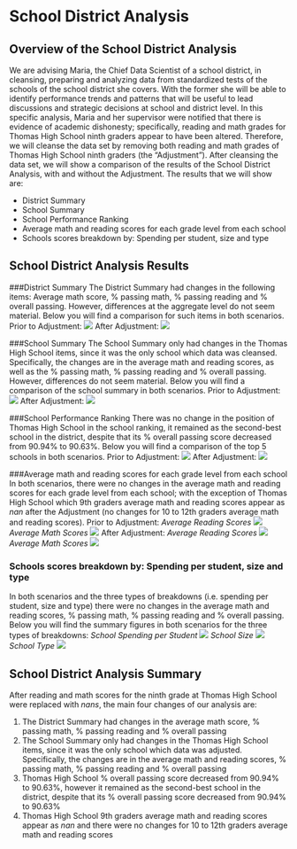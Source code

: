 # School District Analysis


## Overview of the School District Analysis
We are advising Maria, the Chief Data Scientist of a school district, in cleansing, preparing and analyzing data from standardized tests of the schools of the school district she covers. With the former she will be able to identify performance trends and patterns that will be useful to lead discussions and strategic decisions at school and district level.
In this specific analysis, Maria and her supervisor were notified that there is evidence of academic dishonesty; specifically, reading and math grades for Thomas High School ninth graders appear to have been altered. Therefore, we will cleanse the data set by removing both reading and math grades of Thomas High School ninth graders (the “Adjustment”).
After cleansing the data set, we will show a comparison of the results of the School District Analysis, with and without the Adjustment. The results that we will show are:
- District Summary 
- School Summary
- School Performance Ranking
- Average math and reading scores for each grade level from each school
- Schools scores breakdown by: Spending per student, size and type


## School District Analysis Results
###District Summary
The District Summary had changes in the following items: Average math score, % passing math, % passing reading and % overall passing. However, differences at the aggregate level do not seem material.
Below you will find a comparison for such items in both scenarios.
Prior to Adjustment:
![](District_Summary_Prior.png)
After Adjustment:
![](District_Summary_After.png)

###School Summary
The School Summary only had changes in the Thomas High School items, since it was the only school which data was cleansed. Specifically, the changes are in the average math and reading scores, as well as the % passing math, % passing reading and % overall passing. However, differences do not seem material.
Below you will find a comparison of the school summary in both scenarios.
Prior to Adjustment:
![](School_Summary_Prior.png)
After Adjustment:
![](School_Summary_After.png)

###School Performance Ranking
There was no change in the position of Thomas High School in the school ranking, it remained as the second-best school in the district, despite that its % overall passing score decreased from 90.94% to 90.63%. Below you will find a comparison of the top 5 schools in both scenarios.
Prior to Adjustment:
![](Ranking_Prior.png)
After Adjustment:
![](Ranking_After.png)

###Average math and reading scores for each grade level from each school
In both scenarios, there were no changes in the average math and reading scores for each grade level from each school; with the exception of Thomas High School which 9th graders average math and reading scores appear as *nan* after the Adjustment (no changes for 10 to 12th graders average math and reading scores).
Prior to Adjustment:
*Average Reading Scores*
![](Reading_Prior.png)
*Average Math Scores*
![](Math_Prior.png)
After Adjustment:
*Average Reading Scores*
![](Reading_After.png)
*Average Math Scores*
![](Math_After.png)

### Schools scores breakdown by: Spending per student, size and type
In both scenarios and the three types of breakdowns (i.e. spending per student, size and type) there were no changes in the average math and reading scores, % passing math, % passing reading and % overall passing. 
Below you will find the summary figures in both scenarios for the three types of breakdowns:
*School Spending per Student*
![](Spending.png)
*School Size*
![](Size.png)
*School Type*
![](Type.png)


## School District Analysis Summary

After reading and math scores for the ninth grade at Thomas High School were replaced with *nans*, the main four changes of our analysis are:
1.	The District Summary had changes in the average math score, % passing math, % passing reading and % overall passing
2.	The School Summary only had changes in the Thomas High School items, since it was the only school which data was adjusted. Specifically, the changes are in the average math and reading scores, % passing math, % passing reading and % overall passing
3.	Thomas High School % overall passing score decreased from 90.94% to 90.63%, however it remained as the second-best school in the district, despite that its % overall passing score decreased from 90.94% to 90.63%
4.	Thomas High School 9th graders average math and reading scores appear as *nan* and there were no changes for 10 to 12th graders average math and reading scores


